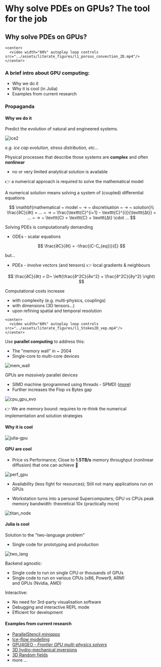 <!--This file was generated, do not modify it.-->
# Why solve PDEs on GPUs? The tool for the job

## Why solve PDEs on GPUs?

~~~
<center>
  <video width="80%" autoplay loop controls src="../assets/literate_figures/l1_porous_convection_2D.mp4"/>
</center>
~~~

### A brief intro about GPU computing:
- Why we do it
- Why it is cool (in Julia)
- Examples from current research

### Propaganda
#### Why we do it

Predict the evolution of natural and engineered systems.

![ice2](../assets/literate_figures/l1_ice2.png)

_e.g. ice cap evolution, stress distribution, etc..._

Physical processes that describe those systems are **complex** and often **nonlinear**
- no or very limited analytical solution is available

👉 a numerical approach is required to solve the mathematical model

A numerical solution means solving a system of (coupled) differential equations

$$
\mathbf{mathematical ~ model ~ → ~ discretisation ~ → ~ solution}\\
\frac{∂C}{∂t} = ... ~ → ~ \frac{\texttt{C}^{i+1} - \texttt{C}^{i}}{\texttt{∆t}} = ... ~ → ~ \texttt{C} = \texttt{C} + \texttt{∆t} \cdot ...
$$

Solving PDEs is computationally demanding
- ODEs - scalar equations

$$ \frac{∂C}{∂t} = -\frac{(C-C_{eq})}{ξ} $$

but...

- PDEs - involve vectors (and tensors)  👉 local gradients & neighbours

$$ \frac{∂C}{∂t} = D~ \left(\frac{∂^2C}{∂x^2} + \frac{∂^2C}{∂y^2} \right) $$

Computational costs increase
- with complexity (e.g. multi-physics, couplings)
- with dimensions (3D tensors...)
- upon refining spatial and temporal resolution

~~~
<center>
  <video width="80%" autoplay loop controls src="../assets/literate_figures/l1_Stokes2D_vep.mp4"/>
</center>
~~~

Use **parallel computing** to address this:
- The "memory wall" in ~ 2004
- Single-core to multi-core devices

![mem_wall](../assets/literate_figures/l1_mem_wall.png)

GPUs are _massively_ parallel devices
- SIMD machine (programmed using threads - SPMD) ([more](https://safari.ethz.ch/architecture/fall2020/lib/exe/fetch.php?media=onur-comparch-fall2020-lecture24-simdandgpu-afterlecture.pdf))
- Further increases the Flop vs Bytes gap

![cpu_gpu_evo](../assets/literate_figures/l1_cpu_gpu_evo.png)

👉 We are memory bound: requires to re-think the numerical implementation and solution strategies

#### Why it is cool

![julia-gpu](../assets/literate_figures/l1_julia-gpu.png)

#### GPU are cool
- Price vs Performance; Close to **1.5TB/s** memory throughput (nonlinear diffusion) that one can achieve 🚀

![perf_gpu](../assets/literate_figures/l1_perf_gpu.png)

- Availability (less fight for resources); Still not many applications run on GPUs

- Workstation turns into a personal Supercomputers; GPU vs CPUs peak memory bandwidth: theoretical 10x (practically more)

![titan_node](../assets/literate_figures/l1_titan_node.jpg)

#### Julia is cool
Solution to the "two-language problem"
- Single code for prototyping and production

![two_lang](../assets/literate_figures/l1_two_lang.png)

Backend agnostic:
- Single code to run on single CPU or thousands of GPUs
- Single code to run on various CPUs (x86, Power9, ARM) \
  and GPUs (Nvidia, AMD)

Interactive:
- No need for 3rd-party visualisation software
- Debugging and interactive REPL mode
- Efficient for development

#### Examples from current research

- [ParallelStencil _miniapps_](https://github.com/omlins/ParallelStencil.jl#miniapp-content)
- [Ice-flow modelling](https://github.com/luraess/julia-parallel-course-EGU21#greenlands-ice-cap-evolution)
- [GPU4GEO - _Frontier GPU multi-physics solvers_](https://gpu4geo.org/software/)
- [3D hydro-mechanical inversions](https://github.com/PTsolvers/PseudoTransientAdjoint.jl#3d-hydro-mechanically-constrained-inversion)
- [3D Random fields](https://github.com/luraess/ParallelRandomFields.jl#parallelrandomfieldsjl)
- more ...

